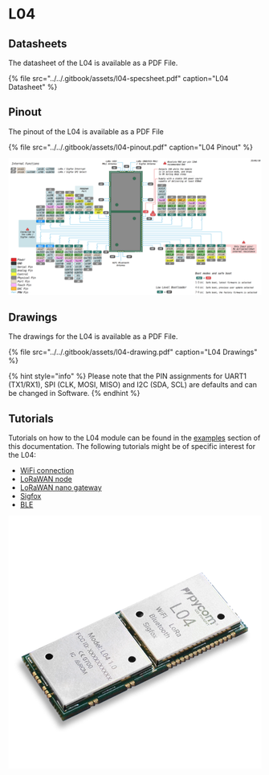 # L04

## Datasheets

The datasheet of the L04 is available as a PDF File.

{% file src="../../.gitbook/assets/l04-specsheet.pdf" caption="L04 Datasheet" %}

## Pinout

The pinout of the L04 is available as a PDF File

{% file src="../../.gitbook/assets/l04-pinout.pdf" caption="L04 Pinout" %}

![](../../.gitbook/assets/l04-pinout.png)

## Drawings

The drawings for the L04 is available as a PDF File.

{% file src="../../.gitbook/assets/l04-drawing.pdf" caption="L04 Drawings" %}

{% hint style="info" %}
Please note that the PIN assignments for UART1 \(TX1/RX1\), SPI \(CLK, MOSI, MISO\) and I2C \(SDA, SCL\) are defaults and can be changed in Software.
{% endhint %}

## Tutorials

Tutorials on how to the L04 module can be found in the [examples](../../tutorials/introduction.md) section of this documentation. The following tutorials might be of specific interest for the L04:

* [WiFi connection](../../tutorials/all/wlan.md)
* [LoRaWAN node](../../tutorials/lora/lorawan-abp.md)
* [LoRaWAN nano gateway](../../tutorials/lora/lorawan-nano-gateway.md)
* [Sigfox](../../tutorials/sigfox.md)
* [BLE](../../tutorials/all/ble.md)

![](../../.gitbook/assets/l04-1.png)

